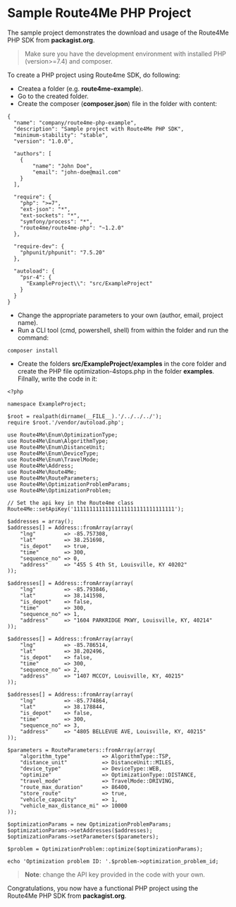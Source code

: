 # Sample Route4Me PHP Project

The sample project demonstrates the download and usage of the Route4Me PHP SDK from **packagist.org**.

> Make sure you have the development environment with installed PHP (version>=7.4) and composer.

To create a PHP project using Route4me SDK, do following:

- Createa a folder (e.g. **route4me-example**).  
- Go to the created folder.  
- Create the composer (**composer.json**) file in the folder with content:
```
{
  "name": "company/route4me-php-example",
  "description": "Sample project with Route4Me PHP SDK",
  "minimum-stability": "stable",
  "version": "1.0.0",

  "authors": [
	{
		"name": "John Doe",
		"email": "john-doe@mail.com"
	}
  ],

  "require": {
	"php": ">=7",
	"ext-json": "*",
	"ext-sockets": "*",
	"symfony/process": "*",
	"route4me/route4me-php": "~1.2.0"
  },

  "require-dev": {
	"phpunit/phpunit": "7.5.20"
  },

  "autoload": {
	"psr-4": {
	  "ExampleProject\\": "src/ExampleProject"
	}
  }
}
```

- Change the appropriate parameters to your own (author, email, project name).  
- Run a CLI tool (cmd, powershell, shell) from within the folder and run the command:  
```
composer install
```

- Create the folders **src/ExampleProject/examples** in the core folder and create the PHP file optimization-4stops.php in the folder **examples**. FiInally, write the code in it:
```
<?php

namespace ExampleProject;

$root = realpath(dirname(__FILE__).'/../../../');
require $root.'/vendor/autoload.php';

use Route4Me\Enum\OptimizationType;
use Route4Me\Enum\AlgorithmType;
use Route4Me\Enum\DistanceUnit;
use Route4Me\Enum\DeviceType;
use Route4Me\Enum\TravelMode;
use Route4Me\Address;
use Route4Me\Route4Me;
use Route4Me\RouteParameters;
use Route4Me\OptimizationProblemParams;
use Route4Me\OptimizationProblem;

// Set the api key in the Route4me class
Route4Me::setApiKey('11111111111111111111111111111111');

$addresses = array();
$addresses[] = Address::fromArray(array(
    "lng"         => -85.757308,
    "lat"         => 38.251698,
    "is_depot"    => true,
    "time"        => 300,
    "sequence_no" => 0,
    "address"     => "455 S 4th St, Louisville, KY 40202"
));

$addresses[] = Address::fromArray(array(
    "lng"         => -85.793846,
    "lat"         => 38.141598,
    "is_depot"    => false,
    "time"        => 300,
    "sequence_no" => 1,
    "address"     => "1604 PARKRIDGE PKWY, Louisville, KY, 40214"
));

$addresses[] = Address::fromArray(array(
    "lng"         => -85.786514,
    "lat"         => 38.202496,
    "is_depot"    => false,
    "time"        => 300,
    "sequence_no" => 2,
    "address"     => "1407 MCCOY, Louisville, KY, 40215"
));

$addresses[] = Address::fromArray(array(
    "lng"         => -85.774864,
    "lat"         => 38.178844,
    "is_depot"    => false,
    "time"        => 300,
    "sequence_no" => 3,
    "address"     => "4805 BELLEVUE AVE, Louisville, KY, 40215"
));

$parameters = RouteParameters::fromArray(array(
    "algorithm_type"          => AlgorithmType::TSP,
    "distance_unit"           => DistanceUnit::MILES,
    "device_type"             => DeviceType::WEB,
    "optimize"                => OptimizationType::DISTANCE,
    "travel_mode"             => TravelMode::DRIVING,
    "route_max_duration"      => 86400,
    "store_route"             => true,
    "vehicle_capacity"        => 1,
    "vehicle_max_distance_mi" => 10000
));

$optimizationParams = new OptimizationProblemParams;
$optimizationParams->setAddresses($addresses);
$optimizationParams->setParameters($parameters);

$problem = OptimizationProblem::optimize($optimizationParams);

echo 'Optimization problem ID: '.$problem->optimization_problem_id;
```

> **Note**: change the API key provided in the code with your own.

Congratulations, you now have a functional PHP project using the Route4Me PHP SDK from **packagist.org**.